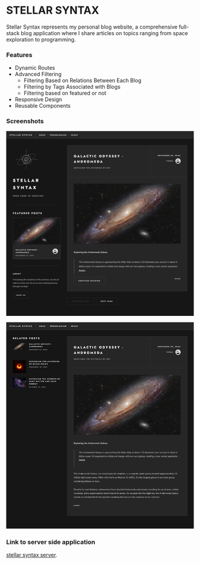 # STELLAR SYNTAX

Stellar Syntax represents my personal blog website, a comprehensive full-stack blog application where I share articles on topics ranging from space exploration to programming.

### Features

- Dynamic Routes
- Advanced Filtering
  - Filtering Based on Relations Between Each Blog
  - Filtering by Tags Associated with Blogs
  - Filtering based on featured or not
- Responsive Design
- Reusable Components

### Screenshots

![HomePage](public/homepage.png "Stellar Syntax Homepage")

![SingleBlogPage](public/singleBlogPage.png "Stellar Syntax SingleBlogPage")

### Link to server side application

[stellar syntax server](https://github.com/vishaldethe15/stellar-syntax-server).

